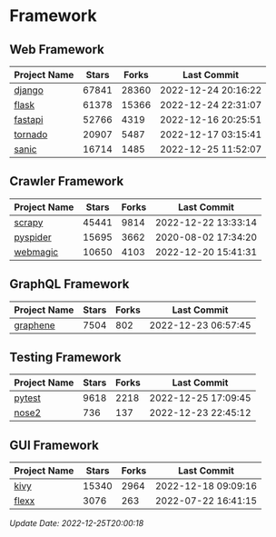# Framework

## Web Framework
| Project Name | Stars | Forks | Last Commit |
| ------------ | ----- | ----- | ----------- |
| [django](https://github.com/django/django) | 67841 | 28360 | 2022-12-24 20:16:22 |
| [flask](https://github.com/pallets/flask) | 61378 | 15366 | 2022-12-24 22:31:07 |
| [fastapi](https://github.com/tiangolo/fastapi) | 52766 | 4319 | 2022-12-16 20:25:51 |
| [tornado](https://github.com/tornadoweb/tornado) | 20907 | 5487 | 2022-12-17 03:15:41 |
| [sanic](https://github.com/sanic-org/sanic) | 16714 | 1485 | 2022-12-25 11:52:07 |

## Crawler Framework
| Project Name | Stars | Forks | Last Commit |
| ------------ | ----- | ----- | ----------- |
| [scrapy](https://github.com/scrapy/scrapy) | 45441 | 9814 | 2022-12-22 13:33:14 |
| [pyspider](https://github.com/binux/pyspider) | 15695 | 3662 | 2020-08-02 17:34:20 |
| [webmagic](https://github.com/code4craft/webmagic) | 10650 | 4103 | 2022-12-20 15:41:31 |

## GraphQL Framework
| Project Name | Stars | Forks | Last Commit |
| ------------ | ----- | ----- | ----------- |
| [graphene](https://github.com/graphql-python/graphene) | 7504 | 802 | 2022-12-23 06:57:45 |

## Testing Framework
| Project Name | Stars | Forks | Last Commit |
| ------------ | ----- | ----- | ----------- |
| [pytest](https://github.com/pytest-dev/pytest) | 9618 | 2218 | 2022-12-25 17:09:45 |
| [nose2](https://github.com/nose-devs/nose2) | 736 | 137 | 2022-12-23 22:45:12 |

## GUI Framework
| Project Name | Stars | Forks | Last Commit |
| ------------ | ----- | ----- | ----------- |
| [kivy](https://github.com/kivy/kivy) | 15340 | 2964 | 2022-12-18 09:09:16 |
| [flexx](https://github.com/flexxui/flexx) | 3076 | 263 | 2022-07-22 16:41:15 |

*Update Date: 2022-12-25T20:00:18*